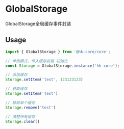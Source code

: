 # GlobalStorage

GlobalStorage全局缓存事件封装

## Usage

```ts
import { GlobalStorage } from '@hk-core/core';

// 单例模式，传入缓存前缀 初始化
const Storage = GlobalStorage.instance('hk-core');

// 添加缓存
Storage.setItem('test', 123123123)

// 获取缓存
Storage.setItem('test')

// 移除单个缓存
Storage.remove('test')

// 清楚所有缓存
Storage.clear()
```




